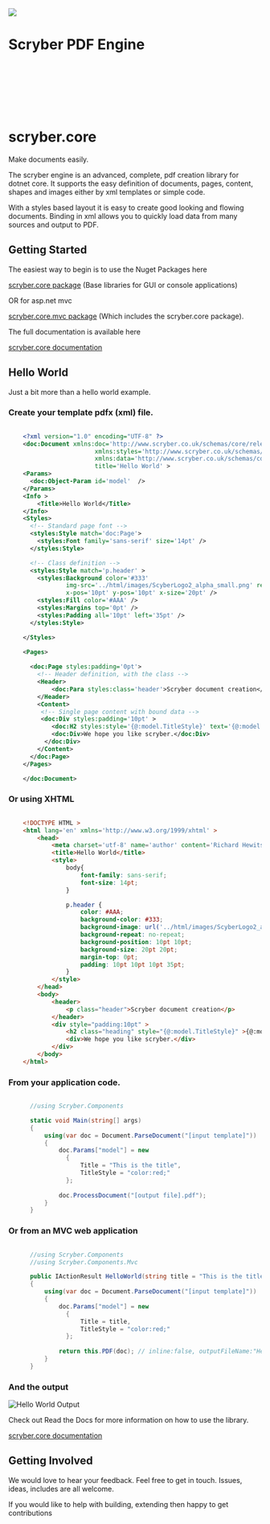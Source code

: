 <div style='align:center; height:200px;'>
    <img src='https://raw.githubusercontent.com/richard-scryber/scryber.core/master/ScyberLogo2_alpha_small.png'/>
    <br/>
    <h1>Scryber PDF Engine</h1>
</div>

# scryber.core
Make documents easily.

The scryber engine is an advanced, complete, pdf creation library for dotnet core. 
It supports the easy definition of documents, pages, content, shapes and images either by xml templates or simple code. 

With a styles based layout it is easy to create good looking and flowing documents. 
Binding in xml allows you to quickly load data from many sources and output to PDF. 


## Getting Started

The easiest way to begin is to use the Nuget Packages here

[scryber.core package](https://www.nuget.org/packages/scryber.core/)
(Base libraries for GUI or console applications)

OR for asp.net mvc

[scryber.core.mvc package](https://www.nuget.org/packages/scryber.core.mvc/)
(Which includes the scryber.core package).

The full documentation is available here

[scryber.core documentation](https://scrybercore.readthedocs.io/en/latest/)

## Hello World

Just a bit more than a hello world example.

### Create your template pdfx (xml) file.

```xml

    <?xml version="1.0" encoding="UTF-8" ?>
    <doc:Document xmlns:doc='http://www.scryber.co.uk/schemas/core/release/v1/Scryber.Components.xsd'
                        xmlns:styles='http://www.scryber.co.uk/schemas/core/release/v1/Scryber.Styles.xsd'
                        xmlns:data='http://www.scryber.co.uk/schemas/core/release/v1/Scryber.Data.xsd'
                        title='Hello World' >
    <Params>
      <doc:Object-Param id='model'  />
    </Params>
    <Info >
        <Title>Hello World</Title>
    </Info>
    <Styles>
      <!-- Standard page font -->
      <styles:Style match='doc:Page'>
        <styles:Font family='sans-serif' size='14pt' />
      </styles:Style>

      <!-- Class definition -->
      <styles:Style match='p.header' >
        <styles:Background color='#333'
                img-src='../html/images/ScyberLogo2_alpha_small.png' repeat='None' 
                x-pos='10pt' y-pos='10pt' x-size='20pt' />
        <styles:Fill color='#AAA' />
        <styles:Margins top='0pt' />
        <styles:Padding all='10pt' left='35pt' />
      </styles:Style>

    </Styles>

    <Pages>
  
      <doc:Page styles:padding='0pt'>
        <!-- Header definition, with the class -->
        <Header>
            <doc:Para styles:class='header'>Scryber document creation</doc:Para>
        </Header>
        <Content>
         <!-- Single page content with bound data -->
         <doc:Div styles:padding='10pt' >
            <doc:H2 styles:style='{@:model.TitleStyle}' text='{@:model.Title}' />
            <doc:Div>We hope you like scryber.</doc:Div>
          </doc:Div>
        </Content>
      </doc:Page>
    </Pages>

    </doc:Document>
```

### Or using XHTML

```html

    <!DOCTYPE HTML >
    <html lang='en' xmlns='http://www.w3.org/1999/xhtml' >
        <head>
            <meta charset='utf-8' name='author' content='Richard Hewitson' />
            <title>Hello World</title>
            <style>
                body{
                    font-family: sans-serif;
                    font-size: 14pt;
                }

                p.header {
                    color: #AAA;
                    background-color: #333;
                    background-image: url('../html/images/ScyberLogo2_alpha_small.png');
                    background-repeat: no-repeat;
                    background-position: 10pt 10pt;
                    background-size: 20pt 20pt;
                    margin-top: 0pt;
                    padding: 10pt 10pt 10pt 35pt;
                }
            </style>
        </head>
        <body>
            <header>
                <p class="header">Scryber document creation</p>
            </header>
            <div style="padding:10pt" >
                <h2 class="heading" style="{@:model.TitleStyle}" >{@:model.Title}</h2>
                <div>We hope you like scryber.</div>
            </div>
        </body>
    </html>

```

### From your application code.

```cs

      //using Scryber.Components

      static void Main(string[] args)
      {
          using(var doc = Document.ParseDocument("[input template]"))
          {
              doc.Params["model"] = new
                {
                    Title = "This is the title",
                    TitleStyle = "color:red;"
                };
              
              doc.ProcessDocument("[output file].pdf");
          }
      }
```

### Or from an MVC web application

```cs

      //using Scryber.Components
      //using Scryber.Components.Mvc

      public IActionResult HelloWorld(string title = "This is the title")
      {
          using(var doc = Document.ParseDocument("[input template]"))
          {
              doc.Params["model"] = new
                {
                    Title = title,
                    TitleStyle = "color:red;"
                };
              
              return this.PDF(doc); // inline:false, outputFileName:"HelloWorld.pdf"
          }
      }
```

### And the output

![Hello World Output](docs/images/helloworld.png)

Check out Read the Docs for more information on how to use the library.

[scryber.core documentation](https://scrybercore.readthedocs.io/en/latest/)


## Getting Involved

We would love to hear your feedback. Feel free to get in touch.
Issues, ideas, includes are all welcome.

If you would like to help with building, extending then happy to get contributions

